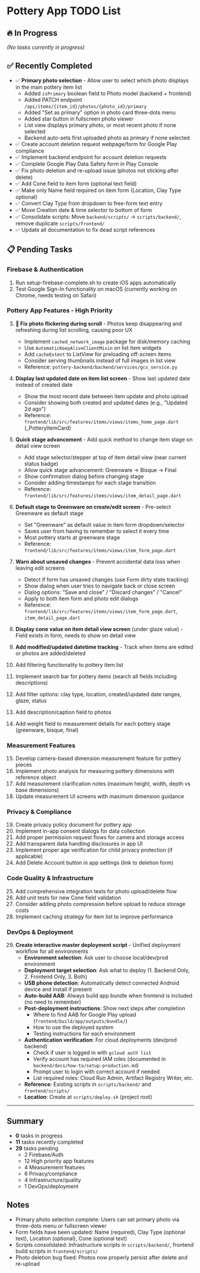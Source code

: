 # Pottery App TODO List

## 🔥 In Progress

*(No tasks currently in progress)*

## ✅ Recently Completed

- ✅ **Primary photo selection** - Allow user to select which photo displays in the main pottery item list
  - Added `isPrimary` boolean field to Photo model (backend + frontend)
  - Added PATCH endpoint `/api/items/{item_id}/photos/{photo_id}/primary`
  - Added "Set as primary" option in photo card three-dots menu
  - Added star button in fullscreen photo viewer
  - List view displays primary photo, or most recent photo if none selected
  - Backend auto-sets first uploaded photo as primary if none selected
- ✅ Create account deletion request webpage/form for Google Play compliance
- ✅ Implement backend endpoint for account deletion requests
- ✅ Complete Google Play Data Safety form in Play Console
- ✅ Fix photo deletion and re-upload issue (photos not sticking after delete)
- ✅ Add Cone field to item form (optional text field)
- ✅ Make only Name field required on item form (Location, Clay Type optional)
- ✅ Convert Clay Type from dropdown to free-form text entry
- ✅ Move Creation date & time selector to bottom of form
- ✅ Consolidate scripts: Move `backend/scripts/` → `scripts/backend/`, remove duplicate `scripts/frontend/`
- ✅ Update all documentation to fix dead script references

## 📋 Pending Tasks

### Firebase & Authentication

1. Run setup-firebase-complete.sh to create iOS apps automatically
2. Test Google Sign-In functionality on macOS (currently working on Chrome, needs testing on Safari)

### Pottery App Features - High Priority

3. **🔴 Fix photo flickering during scroll** - Photos keep disappearing and refreshing during list scrolling, causing poor UX
   - Implement `cached_network_image` package for disk/memory caching
   - Use `AutomaticKeepAliveClientMixin` on list item widgets
   - Add `cacheExtent` to ListView for preloading off-screen items
   - Consider serving thumbnails instead of full images in list view
   - Reference: `pottery-backend/backend/services/gcs_service.py`

4. **Display last updated date on item list screen** - Show last updated date instead of created date
   - Show the most recent date between item update and photo upload
   - Consider showing both created and updated dates (e.g., "Updated 2d ago")
   - Reference: `frontend/lib/src/features/items/views/items_home_page.dart` (_PotteryItemCard)

5. **Quick stage advancement** - Add quick method to change item stage on detail view screen
   - Add stage selector/stepper at top of item detail view (near current status badge)
   - Allow quick stage advancement: Greenware → Bisque → Final
   - Show confirmation dialog before changing stage
   - Consider adding timestamps for each stage transition
   - Reference: `frontend/lib/src/features/items/views/item_detail_page.dart`

6. **Default stage to Greenware on create/edit screen** - Pre-select Greenware as default stage
   - Set "Greenware" as default value in item form dropdown/selector
   - Saves user from having to remember to select it every time
   - Most pottery starts at greenware stage
   - Reference: `frontend/lib/src/features/items/views/item_form_page.dart`

7. **Warn about unsaved changes** - Prevent accidental data loss when leaving edit screens
   - Detect if form has unsaved changes (use Form dirty state tracking)
   - Show dialog when user tries to navigate back or close screen
   - Dialog options: "Save and close" / "Discard changes" / "Cancel"
   - Apply to both item form and photo edit dialogs
   - Reference: `frontend/lib/src/features/items/views/item_form_page.dart`, `item_detail_page.dart`

8. **Display cone value on item detail view screen** (under glaze value) - Field exists in form, needs to show on detail view

9. **Add modified/updated datetime tracking** - Track when items are edited or photos are added/deleted

10. Add filtering functionality to pottery item list

11. Implement search bar for pottery items (search all fields including descriptions)

12. Add filter options: clay type, location, created/updated date ranges, glaze, status

13. Add description/caption field to photos

14. Add weight field to measurement details for each pottery stage (greenware, bisque, final)

### Measurement Features

15. Develop camera-based dimension measurement feature for pottery pieces
16. Implement photo analysis for measuring pottery dimensions with reference object
17. Add measurement clarification notes (maximum height, width, depth vs base dimensions)
18. Update measurement UI screens with maximum dimension guidance

### Privacy & Compliance

19. Create privacy policy document for pottery app
20. Implement in-app consent dialogs for data collection
21. Add proper permission request flows for camera and storage access
22. Add transparent data handling disclosures in app UI
23. Implement proper age verification for child privacy protection (if applicable)
24. Add Delete Account button in app settings (link to deletion form)

### Code Quality & Infrastructure

25. Add comprehensive integration tests for photo upload/delete flow
26. Add unit tests for new Cone field validation
27. Consider adding photo compression before upload to reduce storage costs
28. Implement caching strategy for item list to improve performance

### DevOps & Deployment

29. **Create interactive master deployment script** - Unified deployment workflow for all environments
    - **Environment selection**: Ask user to choose local/dev/prod environment
    - **Deployment target selection**: Ask what to deploy (1. Backend Only, 2. Frontend Only, 3. Both)
    - **USB phone detection**: Automatically detect connected Android device and install if present
    - **Auto-build AAB**: Always build app bundle when frontend is included (no need to remember)
    - **Post-deployment instructions**: Show next steps after completion
      - Where to find AAB for Google Play upload (`frontend/build/app/outputs/bundle/`)
      - How to use the deployed system
      - Testing instructions for each environment
    - **Authentication verification**: For cloud deployments (dev/prod backend)
      - Check if user is logged in with `gcloud auth list`
      - Verify account has required IAM roles (documented in `backend/docs/how-to/setup-production.md`)
      - Prompt user to login with correct account if needed
      - List required roles: Cloud Run Admin, Artifact Registry Writer, etc.
    - **Reference**: Existing scripts in `scripts/backend/` and `frontend/scripts/`
    - **Location**: Create at `scripts/deploy.sh` (project root)

---

## Summary

- **0** tasks in progress
- **11** tasks recently completed
- **29** tasks pending
  - 2 Firebase/Auth
  - 12 High priority app features
  - 4 Measurement features
  - 6 Privacy/compliance
  - 4 Infrastructure/quality
  - 1 DevOps/deployment

## Notes

- Primary photo selection complete: Users can set primary photo via three-dots menu or fullscreen viewer
- Form fields have been updated: Name (required), Clay Type (optional text), Location (optional), Cone (optional text)
- Scripts consolidated: Infrastructure scripts in `scripts/backend/`, frontend build scripts in `frontend/scripts/`
- Photo deletion bug fixed: Photos now properly persist after delete and re-upload
